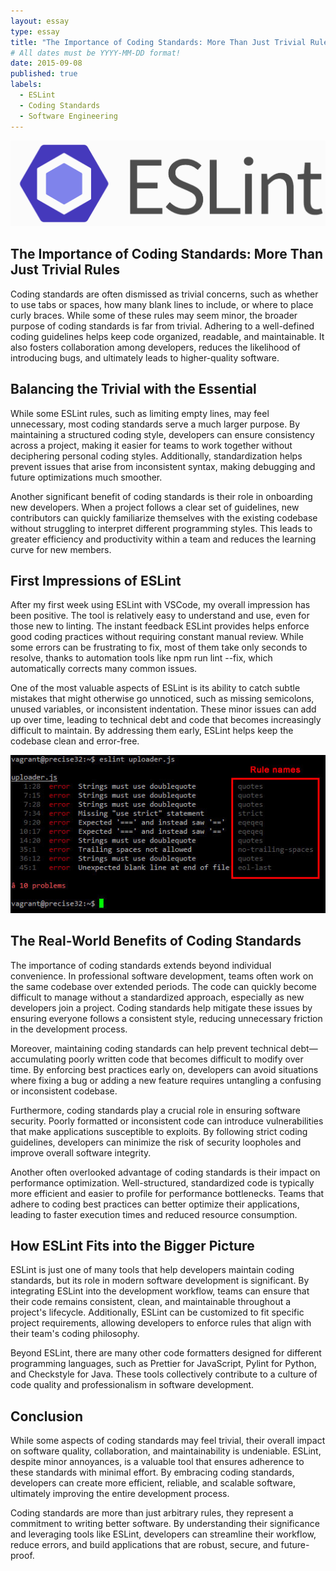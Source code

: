 ```yaml
---
layout: essay
type: essay
title: "The Importance of Coding Standards: More Than Just Trivial Rules"
# All dates must be YYYY-MM-DD format!
date: 2015-09-08
published: true
labels:
  - ESLint
  - Coding Standards
  - Software Engineering
---
```


<img width="600px" class="rounded float-start pe-4" src="../img/1_OvaSRk5EFxb_mN_M_QpUNg.png">

## The Importance of Coding Standards: More Than Just Trivial Rules

Coding standards are often dismissed as trivial concerns, such as whether to use tabs or spaces, how many blank lines to include, or where to place curly braces. While some of these rules may seem minor, the broader purpose of coding standards is far from trivial. Adhering to a well-defined coding guidelines helps keep code organized, readable, and maintainable. It also fosters collaboration among developers, reduces the likelihood of introducing bugs, and ultimately leads to higher-quality software.

## Balancing the Trivial with the Essential

While some ESLint rules, such as limiting empty lines, may feel unnecessary, most coding standards serve a much larger purpose. By maintaining a structured coding style, developers can ensure consistency across a project, making it easier for teams to work together without deciphering personal coding styles. Additionally, standardization helps prevent issues that arise from inconsistent syntax, making debugging and future optimizations much smoother.

Another significant benefit of coding standards is their role in onboarding new developers. When a project follows a clear set of guidelines, new contributors can quickly familiarize themselves with the existing codebase without struggling to interpret different programming styles. This leads to greater efficiency and productivity within a team and reduces the learning curve for new members.

## First Impressions of ESLint

After my first week using ESLint with VSCode, my overall impression has been positive. The tool is relatively easy to understand and use, even for those new to linting. The instant feedback ESLint provides helps enforce good coding practices without requiring constant manual review. While some errors can be frustrating to fix, most of them take only seconds to resolve, thanks to automation tools like npm run lint --fix, which automatically corrects many common issues.

One of the most valuable aspects of ESLint is its ability to catch subtle mistakes that might otherwise go unnoticed, such as missing semicolons, unused variables, or inconsistent indentation. These minor issues can add up over time, leading to technical debt and code that becomes increasingly difficult to maintain. By addressing them early, ESLint helps keep the codebase clean and error-free.

<img width="600px" class="rounded float-start pe-4" src="../img/rule_names.jpg">

## The Real-World Benefits of Coding Standards

The importance of coding standards extends beyond individual convenience. In professional software development, teams often work on the same codebase over extended periods. The code can quickly become difficult to manage without a standardized approach, especially as new developers join a project. Coding standards help mitigate these issues by ensuring everyone follows a consistent style, reducing unnecessary friction in the development process.

Moreover, maintaining coding standards can help prevent technical debt—accumulating poorly written code that becomes difficult to modify over time. By enforcing best practices early on, developers can avoid situations where fixing a bug or adding a new feature requires untangling a confusing or inconsistent codebase.

Furthermore, coding standards play a crucial role in ensuring software security. Poorly formatted or inconsistent code can introduce vulnerabilities that make applications susceptible to exploits. By following strict coding guidelines, developers can minimize the risk of security loopholes and improve overall software integrity.

Another often overlooked advantage of coding standards is their impact on performance optimization. Well-structured, standardized code is typically more efficient and easier to profile for performance bottlenecks. Teams that adhere to coding best practices can better optimize their applications, leading to faster execution times and reduced resource consumption.

## How ESLint Fits into the Bigger Picture

ESLint is just one of many tools that help developers maintain coding standards, but its role in modern software development is significant. By integrating ESLint into the development workflow, teams can ensure that their code remains consistent, clean, and maintainable throughout a project's lifecycle. Additionally, ESLint can be customized to fit specific project requirements, allowing developers to enforce rules that align with their team's coding philosophy.

Beyond ESLint, there are many other code formatters designed for different programming languages, such as Prettier for JavaScript, Pylint for Python, and Checkstyle for Java. These tools collectively contribute to a culture of code quality and professionalism in software development.

## Conclusion

While some aspects of coding standards may feel trivial, their overall impact on software quality, collaboration, and maintainability is undeniable. ESLint, despite minor annoyances, is a valuable tool that ensures adherence to these standards with minimal effort. By embracing coding standards, developers can create more efficient, reliable, and scalable software, ultimately improving the entire development process.

Coding standards are more than just arbitrary rules, they represent a commitment to writing better software. By understanding their significance and leveraging tools like ESLint, developers can streamline their workflow, reduce errors, and build applications that are robust, secure, and future-proof.

